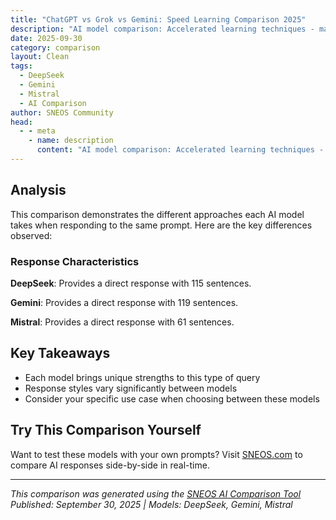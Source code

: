 ```yaml
---
title: "ChatGPT vs Grok vs Gemini: Speed Learning Comparison 2025"
description: "AI model comparison: Accelerated learning techniques - master new skills in weeks not years..."
date: 2025-09-30
category: comparison
layout: Clean
tags:
  - DeepSeek
  - Gemini
  - Mistral
  - AI Comparison
author: SNEOS Community
head:
  - - meta
    - name: description
      content: "AI model comparison: Accelerated learning techniques - master new skills in weeks not years..."
---
```


<ChatComparison
  title="ChatGPT vs Grok vs Gemini: Speed Learning Comparison 2025"
  prompt="Accelerated learning techniques - master new skills in weeks not years"
  :responses='{
    "DeepSeek": "Of course. This is a powerful and achievable goal. The idea of \u0022mastering\u0022 a skill in weeks is about reaching a high level of competence and application, not necessarily becoming a world-renowned expert (which does take years). The core principle is moving from passive learning to **active, deliberate practice.**\n\nHere is a comprehensive guide to accelerated learning techniques, broken down into a actionable system.\n\n### The Core Principles (The Mindset)\n\nBefore the techniques, you must internalize these principles:\n\n1.  **Deconstruct the Skill:** Don\u0027t see \u0022learn Spanish.\u0022 See \u0022learn the 1000 most common words,\u0022 \u0022master present tense conjugation,\u0022 and \u0022practice introducing myself.\u0022 Break the skill into its smallest, fundamental components.\n2.  **Embrace Deliberate Practice:** This is the engine of rapid learning. It\u0027s not mindless repetition. It\u0027s focused, goal-oriented practice at the edge of your ability, with immediate feedback on your mistakes.\n3.  **Prioritize Intensity over Duration:** A focused, distraction-free 90-minute session is far more valuable than 4 hours of semi-attentive \u0022learning.\u0022\n4.  **The 80/20 Rule (Pareto Principle):** Identify the 20% of the sub-skills that will deliver 80% of the results. Focus relentlessly on these.\n5.  **Get Feedback Early and Often:** You can\u0027t correct what you can\u0027t see. Feedback is the compass that guides your practice.\n\n---\n\n### The Accelerated Learning System: A Step-by-Step Plan\n\n#### Phase 1: Deconstruction \u0026 Strategy (Day 1)\n\n1.  **Define Your \u0022Mastery\u0022:** What does \u0022mastering\u0022 this skill look like for you in 4-6 weeks? Be specific.\n    *   *Bad Goal:* \u0022Get good at guitar.\u0022\n    *   **Good Goal:** \u0022Play 5 songs from start to finish, including a simple solo, and be able to strum along to new songs using 5 common chords.\u0022\n2.  **Deconstruct the Skill:** Research and list all the micro-skills involved.\n    *   *Example (Guitar):* Holding the pick, finger placement, reading chord diagrams, strumming patterns, changing between G, C, D, Em, A minor chords, reading tablature.\n3.  **Apply the 80/20 Rule:** Which of these sub-skills are the most fundamental? For guitar, it\u0027s arguably chord changes and basic rhythm. Identify 2-3 to prioritize.\n4.  **Gather Resources, Don\u0027t Get Lost in Them:** Quickly find 1-2 primary resources (a course, a book, a coach). Avoid \u0022resource hoarding\u0022\u2014the illusion that collecting resources is the same as making progress.\n\n#### Phase 2: The Learning \u0026 Practice Loop (Weeks 1-4)\n\nThis is the core cycle you will repeat daily or near-daily.\n\n1.  **The 90-Minute Deep Work Session:**\n    *   **Eliminate Distractions:** Phone on airplane mode, close all irrelevant browser tabs.\n    *   **Warm-up (5 mins):** Review what you did yesterday.\n    *   **Learn a New Micro-Skill (20 mins):** Watch one video on a new chord, read one chapter on a grammar rule, follow a tutorial on a specific coding function. Keep it small.\n    *   **Deliberate Practice (60 mins):** This is the critical part.\n        *   **Focus on Weaknesses:** Don\u0027t just do what you\u0027re already good at. Work on the thing you find most difficult (e.g., the F chord barre, rolling your \u0027R\u0027s in Spanish, a tricky coding algorithm).\n        *   **Practice in \u0022Chunks\u0022:** Break the skill into small, repeatable loops. Instead of playing a whole song, practice the transition from C to G 50 times perfectly, slowly.\n        *   **Use a Metronome/Timer:** For physical and procedural skills, slowing way down and gradually increasing speed is a form of magic.\n    *   **Cool-down \u0026 Plan Next Session (5 mins):** Jot down what you struggled with and what you\u0027ll tackle tomorrow.\n\n2.  **Get Immediate Feedback:**\n    *   **Self-Feedback:** Record a video of yourself playing, speaking, or performing. You will notice mistakes you didn\u0027t feel in the moment.\n    *   **External Feedback:** This is non-negotiable.\n        *   **Coach/Tutor:** The gold standard. They see your blind spots.\n        *   **Peer Groups/Online Communities:** Post your progress video on a subreddit or Discord channel and ask for specific feedback.\n        *   **Tools:** Language apps that correct pronunciation, coding platforms with automated tests.\n\n3.  **Immersion \u0026 Interleaving:**\n    *   **Immerse in Your Downtime:** Listen to podcasts about the skill during your commute. Watch expert videos. Change your phone\u0027s language. Surround yourself with the skill.\n    *   **Interleaving:** Instead of practicing one thing for an hour (e.g., *Blocked Practice*), mix different but related skills (e.g., *Interleaved Practice*). Practice chord A for 15 mins, then a strumming pattern for 15 mins, then a scale for 15 mins, then cycle back. This feels harder but builds stronger neural pathways.\n\n#### Phase 3: Retention \u0026 Application (Ongoing)\n\n1.  **The Power of Spaced Repetition:** Your brain is designed to forget. Fight back.\n    *   Use apps like **Anki** (flashcards) for anything that requires memorization (vocabulary, formulas, key concepts).\n    *   Schedule brief review sessions of old material *just* as you\u0027re about to forget it.\n2.  **Teach What You Learn (The Feynman Technique):**\n    *   Explain the concept you just learned as if you were teaching it to a 12-year-old. This forces you to simplify and identify gaps in your own understanding. Do this out loud or write it down.\n3.  **Build a Project or \u0022Performance\u0022:**\n    *   Learning to code? Build a small, functional app.\n    *   Learning a language? Have a 15-minute conversation with a native speaker.\n    *   Learning design? Recreate a professional website.\n    *   This creates a tangible goal and forces you to integrate all your micro-skills.\n\n---\n\n### Supporting Pillars: The Body and Mind\n\nYour brain is a physical organ. You cannot hack it without supporting the hardware.\n\n*   **Sleep:** This is when your brain consolidates learning and forms memories. Prioritize 7-9 hours. A 20-minute power nap after a learning session can also boost retention.\n*   **Exercise \u0026 Nutrition:** Physical health directly impacts neuroplasticity (your brain\u0027s ability to change). Even 20 minutes of cardio can improve learning capacity.\n*   **Mindfulness \u0026 Focus:** A wandering mind is an inefficient learning mind. Practice 5-10 minutes of daily meditation to improve your ability to focus during your deep work sessions.\n\n### Example: Learning Basic Spanish in 4 Weeks\n\n*   **Goal:** Hold a 15-minute simple conversation about family, work, and hobbies.\n*   **Deconstruction:** 1000 most common words, present tense verbs (ser, estar, tener, hablar), sentence structure, pronunciation.\n*   **80/20:** Vocabulary and verb conjugation are the leverage points.\n*   **Daily Loop (90 mins):**\n    *   **Anki:** Review old words, learn 25 new words (15 mins).\n    *   **Study:** One specific grammar rule (e.g., gender of nouns) (20 mins).\n    *   **Practice:** Write 10 sentences using the new words and grammar. Say them out loud. (30 mins).\n    *   **Feedback:** Use a tool like iTalki for a 25-minute conversation with a tutor twice a week, focusing *only* on using what you\u0027ve learned.\n*   **Immersion:** Listen to Spanish music, watch a Netflix show with Spanish subtitles.\n*   **Project:** The weekly iTalki conversation *is* the performance.\n\n### Final Takeaway\n\nAccelerated learning is not about being gifted. It\u0027s about being **strategic, focused, and consistent.** It\u0027s about replacing passive consumption with active creation and embracing the discomfort of being a beginner. By using this system, you can compress years of casual dabbling into months, or even weeks, of transformative progress.\n\n**Now, stop reading and go practice.**",
    "Gemini": "Okay, let\u0027s dive into the world of accelerated learning techniques. The core idea is to learn faster and retain more information. Here\u0027s a breakdown of strategies, principles, and practical tips to help you master new skills in weeks, not years:\n\n**I. Understanding the Foundations of Accelerated Learning**\n\n*   **Focus and Motivation:**\n    *   **Clear Goals:** Define exactly *what* you want to learn and *why*.  \u0022I want to learn guitar\u0022 is weak. \u0022I want to play 5 specific songs on guitar well enough to perform them at a casual gathering in 3 months\u0022 is much stronger.\n    *   **Intrinsic Motivation:**  Find the joy in the process.  Connect the skill to your passions, interests, or long-term goals.  Learning something you *want* to learn is far easier.\n    *   **Eliminate Distractions:**  Create a dedicated learning environment free from interruptions (phone, notifications, noise).\n\n*   **Active Learning vs. Passive Learning:**\n    *   **Passive Learning (Reading, Watching Videos):**  Good for initial exposure, but not sufficient for mastery. You absorb very little of what you see or hear without active engagement.\n    *   **Active Learning (Doing, Teaching, Applying):**  Engages your brain and improves retention.  This is where the real magic happens.\n\n*   **Metacognition (Learning How to Learn):**\n    *   **Reflect on Your Learning Style:** Are you a visual, auditory, kinesthetic, or read/write learner?  Tailor your methods accordingly.\n    *   **Experiment with Different Techniques:**  Don\u0027t be afraid to try new strategies and see what works best for you.\n    *   **Regularly Assess Your Progress:**  Are you making progress?  Are your methods effective? Adjust as needed.\n\n**II. Proven Accelerated Learning Techniques**\n\n1.  **Spaced Repetition:**\n    *   **The Problem:**  We forget information quickly if we don\u0027t review it.\n    *   **The Solution:**  Review material at increasing intervals.  Start with frequent reviews (e.g., after 1 hour, then 1 day, then 3 days, then 1 week, then 2 weeks, then 1 month).\n    *   **Tools:** Anki (flashcard software), Mnemosyne, physical flashcards.\n\n2.  **Active Recall:**\n    *   **The Problem:**  Passive reading/listening tricks you into thinking you understand more than you do.\n    *   **The Solution:**  Instead of re-reading or re-watching, try to *recall* the information from memory.\n    *   **How to Use It:** Close the book/video and ask yourself questions about what you just learned.  Test yourself frequently.\n    *   **Benefit:** Strengthens neural connections and improves long-term retention.\n\n3.  **The Feynman Technique:**\n    *   **The Goal:** To truly understand a concept, you need to be able to explain it simply.\n    *   **Steps:**\n        1.  **Choose a Concept:**  Identify the topic you want to learn.\n        2.  **Teach It to a Child:**  Write down an explanation as if you were teaching it to someone with no prior knowledge.\n        3.  **Identify Gaps:**  Where are you struggling to explain? Go back to the source material and fill in the gaps.\n        4.  **Simplify and Analogize:**  Use simple language and analogies to make the concept even easier to understand.\n\n4.  **Chunking:**\n    *   **The Problem:**  Our short-term memory has a limited capacity.\n    *   **The Solution:**  Break down complex information into smaller, manageable chunks.\n    *   **Example:**  Instead of trying to memorize a long phone number (1234567890), chunk it into (123) 456-7890.\n    *   **Application:** When learning a new skill, break it down into smaller, achievable steps.\n\n5.  **The 80/20 Rule (Pareto Principle):**\n    *   **The Principle:**  80% of the results come from 20% of the effort.\n    *   **Application:** Identify the 20% of the skill that will give you 80% of the results. Focus your efforts there first.\n    *   **Example:**  Learning a new language? Focus on the most common words and grammar rules first.\n\n6.  **Deliberate Practice:**\n    *   **The Problem:**  Just repeating a skill over and over doesn\u0027t guarantee improvement.\n    *   **The Solution:**  Focus on specific areas for improvement, get feedback, and adjust your technique accordingly.\n    *   **Elements:**\n        *   **Specific Goals:** Define exactly what you want to improve.\n        *   **Focused Attention:** Avoid distractions and concentrate on the task.\n        *   **Feedback:** Get feedback from a teacher, mentor, or recording of yourself.\n        *   **Repetition:** Practice the specific skill repeatedly.\n        *   **Reflection:** Analyze your performance and identify areas for further improvement.\n\n7.  **Immersion:**\n    *   **The Idea:**  Surround yourself with the skill you\u0027re trying to learn.\n    *   **Examples:**\n        *   **Language Learning:**  Travel to a country where the language is spoken, watch movies/TV shows in the language, listen to music, read books, and talk to native speakers.\n        *   **Coding:**  Work on coding projects, participate in online communities, and read code written by experienced developers.\n\n8.  **Interleaving:**\n    *   **The Problem:**  Practicing one skill in isolation can create a false sense of mastery.\n    *   **The Solution:**  Mix up different skills during practice.\n    *   **Example:**  When learning math, don\u0027t just practice addition problems. Mix in subtraction, multiplication, and division.\n\n9.  **The Pomodoro Technique:**\n    *   **The Goal:** To improve focus and prevent burnout.\n    *   **Method:** Work in focused 25-minute intervals, followed by a 5-minute break. After four \u0022pomodoros,\u0022 take a longer break (15-30 minutes).\n\n10. **Mind Mapping:**\n    *   **The Idea:** A visual way to organize information and connect ideas.\n    *   **How to Use It:** Start with a central topic and branch out with related concepts, keywords, and images.\n\n11. **Sleep and Rest:**\n    *   **Crucial for Consolidation:** Your brain consolidates memories and skills during sleep.  Prioritize getting enough sleep.\n    *   **Take Breaks:**  Regular breaks are essential for maintaining focus and preventing burnout.\n\n**III. Practical Tips and Strategies**\n\n*   **Find a Mentor or Teacher:**  A good mentor can provide guidance, feedback, and support.\n*   **Join a Community:**  Connect with other learners who are passionate about the same skill.\n*   **Set Realistic Expectations:**  Mastery takes time and effort. Be patient with yourself and celebrate your progress.\n*   **Document Your Progress:**  Keep a journal or blog to track your learning journey. This can help you stay motivated and identify areas where you need to improve.\n*   **Use Technology:**  There are many apps and online resources that can help you learn faster.  Explore different options and find what works best for you.\n*   **Focus on Application:**  The best way to learn a new skill is to use it in real-world situations.  Look for opportunities to apply what you\u0027re learning.\n*   **Learn by Teaching:** Teaching someone else is one of the best ways to solidify your own understanding.\n\n**IV. Tailoring Techniques to Specific Skills**\n\n*   **Language Learning:** Immersion, spaced repetition (with flashcards for vocabulary), active recall (conversations), using language learning apps (Duolingo, Babbel).\n*   **Programming:** Deliberate practice (coding challenges), active recall (explaining code to others), using online coding platforms (LeetCode, HackerRank), building projects.\n*   **Music:** Deliberate practice (scales, chords, songs), active recall (memorizing melodies and harmonies), ear training exercises, playing with other musicians.\n*   **Writing:** Writing every day, getting feedback from others, reading widely, studying the work of great writers.\n*   **Sports:** Deliberate practice (specific drills), getting feedback from a coach, watching videos of professional athletes, practicing visualization.\n\n**V. Common Pitfalls to Avoid**\n\n*   **Perfectionism:**  Don\u0027t get bogged down in the details.  Focus on making progress, not achieving perfection.\n*   **Multitasking:**  Trying to learn multiple skills at the same time can be counterproductive.  Focus on one skill at a time.\n*   **Procrastination:**  Break down your learning goals into smaller, manageable tasks.  Schedule time for learning and stick to your schedule.\n*   **Lack of Feedback:**  Without feedback, it\u0027s difficult to identify areas where you need to improve.  Seek out feedback from teachers, mentors, or peers.\n*   **Ignoring Rest:**  Burnout is a real threat.  Make sure to get enough sleep and take regular breaks.\n\n**In Conclusion**\n\nAccelerated learning is about optimizing your learning process by leveraging proven techniques and strategies. It\u0027s not about taking shortcuts, but about working smarter, not harder. By focusing on active learning, deliberate practice, and strategic review, you can significantly accelerate your learning and master new skills in weeks, not years. Remember to be patient, persistent, and adaptable, and enjoy the journey of learning! Good luck!\n",
    "Mistral": "Accelerated learning techniques can help you master new skills more quickly and efficiently. Here are some strategies to help you learn new skills in weeks, not years:\n\n1. **Set Clear Goals**: Be specific about what you want to achieve. Break down your goals into smaller, manageable tasks.\n\n2. **Prioritize and Focus**: Focus on the most important aspects of the skill you want to learn. Use the Pareto Principle (80/20 rule) to identify the key areas that will yield the most significant results.\n\n3. **Deconstruct the Skill**: Break down the skill into its fundamental components. Learn and practice each part separately before combining them.\n\n4. **Learn by Doing**: Practice actively rather than passively consuming information. Engage in hands-on activities and projects.\n\n5. **Spaced Repetition**: Use spaced repetition techniques to reinforce your learning. Review material at increasing intervals to strengthen your memory.\n\n6. **Deliberate Practice**: Engage in focused, intentional practice. Identify your weaknesses and work on improving them specifically.\n\n7. **Use Multiple Learning Methods**: Combine different learning methods such as reading, watching videos, listening to podcasts, and practicing. This multi-modal approach can enhance retention.\n\n8. **Seek Feedback**: Get feedback from experts or peers to identify areas for improvement. Constructive criticism can accelerate your learning process.\n\n9. **Leverage Technology**: Use apps, online courses, and other digital tools to enhance your learning. Many platforms offer interactive and engaging content.\n\n10. **Mind Mapping**: Create visual representations of the information you are learning. Mind maps can help you see connections and understand complex concepts more easily.\n\n11. **Teach Others**: Explain what you\u0027ve learned to someone else. Teaching reinforces your own understanding and helps identify gaps in your knowledge.\n\n12. **Stay Consistent**: Make learning a daily habit. Consistency is key to mastering new skills quickly.\n\n13. **Take Breaks**: Use the Pomodoro Technique or other time management methods to ensure you take regular breaks. This can improve focus and productivity.\n\n14. **Embrace Failure**: Don\u0027t be afraid to make mistakes. Learn from your failures and use them as opportunities to improve.\n\n15. **Stay Motivated**: Keep your motivation high by celebrating small victories and reminding yourself of your long-term goals.\n\n16. **Join a Community**: Connect with others who are learning the same skill. Communities can provide support, resources, and motivation.\n\n17. **Use Mnemonics**: Create mnemonic devices to help remember key information. Rhymes, acronyms, and visual associations can be very effective.\n\n18. **Practice in Real-World Contexts**: Apply what you\u0027ve learned in real-world situations. This contextual learning can deepen your understanding and retention.\n\n19. **Reflect on Your Learning**: Regularly reflect on what you\u0027ve learned and how you can improve. Keep a learning journal to track your progress.\n\n20. **Stay Healthy**: Ensure you get enough sleep, exercise, and proper nutrition. A healthy body supports a healthy mind, which is crucial for effective learning.\n\nBy implementing these techniques, you can significantly accelerate your learning process and master new skills more efficiently."
  }'
  published-date="13:24"
/>

## Analysis

This comparison demonstrates the different approaches each AI model takes when responding to the same prompt. Here are the key differences observed:

### Response Characteristics

**DeepSeek**: Provides a direct response with 115 sentences. 

**Gemini**: Provides a direct response with 119 sentences. 

**Mistral**: Provides a direct response with 61 sentences. 

## Key Takeaways

- Each model brings unique strengths to this type of query
- Response styles vary significantly between models
- Consider your specific use case when choosing between these models

## Try This Comparison Yourself

Want to test these models with your own prompts? Visit [SNEOS.com](https://sneos.com) to compare AI responses side-by-side in real-time.

---

*This comparison was generated using the [SNEOS AI Comparison Tool](https://sneos.com)*
*Published: September 30, 2025 | Models: DeepSeek, Gemini, Mistral*
